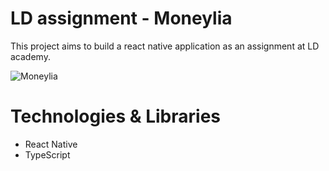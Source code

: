 # LD assignment - Moneylia

This project aims to build a react native application as an assignment at LD academy.

<img src="https://i.postimg.cc/TY1tvvkx/moneylia.png" alt="Moneylia" />

# Technologies & Libraries

* React Native
* TypeScript

